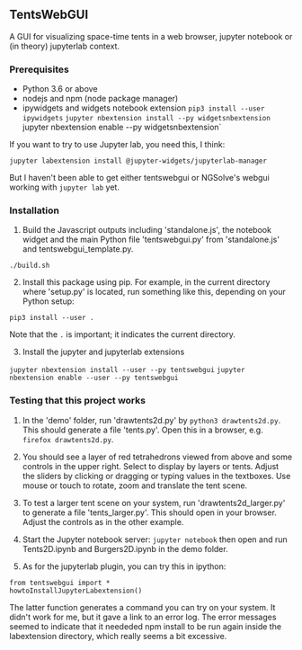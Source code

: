 ##  TentsWebGUI

A GUI for visualizing space-time tents in a web browser, jupyter notebook or (in theory) jupyterlab context.

### Prerequisites

* Python 3.6 or above
* nodejs and npm (node package manager)
* ipywidgets and widgets notebook extension
`pip3 install --user ipywidgets`
`jupyter nbextension install --py widgetsnbextension`
jupyter nbextension enable --py widgetsnbextension`

If you want to try to use Jupyter lab, you need this, I think:

`jupyter labextension install @jupyter-widgets/jupyterlab-manager`

But I haven't been able to get either tentswebgui or NGSolve's webgui working with `jupyter lab` yet.

### Installation

1. Build the Javascript outputs including 'standalone.js', the notebook widget and the main Python file 'tentswebgui.py' from 'standalone.js' and tentswebgui_template.py.

`./build.sh`

2. Install this package using pip.  For example, in the current directory where 'setup.py' is located, run something like this, depending on your Python setup:

`pip3 install --user .`

Note that the `.` is important; it indicates the current directory.

3. Install the jupyter and jupyterlab extensions

`jupyter nbextension install --user --py tentswebgui`
`jupyter nbextension enable --user --py tentswebgui`


### Testing that this project works

1. In the 'demo' folder, run 'drawtents2d.py' by `python3 drawtents2d.py`.  This should generate a file 'tents.py'.  Open this in a browser, e.g. `firefox drawtents2d.py`.

2. You should see a layer of red tetrahedrons viewed from above and some controls in the upper right.  Select to display by layers or tents.  Adjust the sliders by clicking or dragging or typing values in the textboxes.  Use mouse or touch to rotate, zoom and translate the tent scene.

3. To test a larger tent scene on your system, run 'drawtents2d_larger.py' to generate a file 'tents_larger.py'.   This should open in your browser.  Adjust the controls as in the other example.

4. Start the Jupyter notebook server: `jupyter notebook` then open and run Tents2D.ipynb and Burgers2D.ipynb in the demo folder.

5. As for the jupyterlab plugin, you can try this in ipython:
``` 
from tentswebgui import *
howtoInstallJupyterLabextension()
```
The latter function generates a command you can try on your system.  It didn't work for me, but it gave a link to an error log.   The error messages seemed to indicate that it neededed npm install to be run again inside the labextension directory, which really seems a bit excessive.
